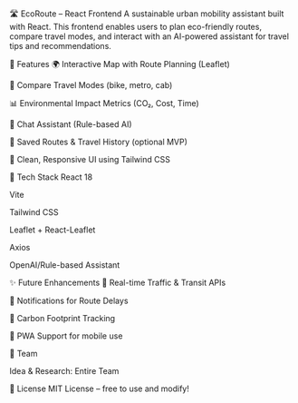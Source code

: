 🛣️ EcoRoute – React Frontend
A sustainable urban mobility assistant built with React.
This frontend enables users to plan eco-friendly routes, compare travel modes, and interact with an AI-powered assistant for travel tips and recommendations.


🚀 Features
🌍 Interactive Map with Route Planning (Leaflet)

🔁 Compare Travel Modes (bike, metro, cab)

📊 Environmental Impact Metrics (CO₂, Cost, Time)

🤖 Chat Assistant (Rule-based AI)

💾 Saved Routes & Travel History (optional MVP)

🎨 Clean, Responsive UI using Tailwind CSS


🧠 Tech Stack
React 18

Vite

Tailwind CSS

Leaflet + React-Leaflet

Axios

OpenAI/Rule-based Assistant


✨ Future Enhancements
📍 Real-time Traffic & Transit APIs

🔔 Notifications for Route Delays

🌱 Carbon Footprint Tracking

📲 PWA Support for mobile use

👥 Team

Idea & Research: Entire Team

📝 License
MIT License – free to use and modify!